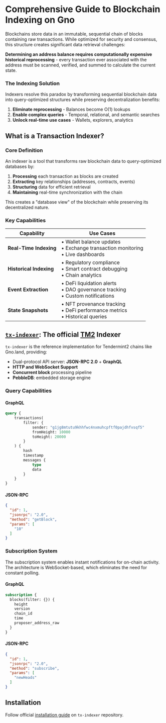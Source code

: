 # Comprehensive Guide to Blockchain Indexing on Gno

Blockchains store data in an immutable, sequential chain of blocks containing raw transactions. While optimized for security and consensus, this structure creates significant data retrieval challenges:

 **Determining an address balance requires computationally expensive historical reprocessing** - every transaction ever associated with the address must be scanned, verified, and summed to calculate the current state.

### The Indexing Solution

Indexers resolve this paradox by transforming sequential blockchain data into query-optimized structures while preserving decentralization benefits:
1. **Eliminate reprocessing** - Balances become O(1) lookups
2. **Enable complex queries** - Temporal, relational, and semantic searches
3. **Unlock real-time use cases** - Wallets, explorers, analytics

## What is a Transaction Indexer?

### Core Definition

An indexer is a tool that transforms raw blockchain data to query-optimized databases by:

1. **Processing** each transaction as blocks are created
2. **Extracting** key relationships (addresses, contracts, events)
3. **Structuring** data for efficient retrieval
4. **Maintaining** real-time synchronization with the chain

This creates a "database view" of the blockchain while preserving its decentralized nature.

### Key Capabilities
| Capability           | Use Cases                                                                 |
|----------------------|---------------------------------------------------------------------------|
| **Real-Time Indexing** | • Wallet balance updates<br>• Exchange transaction monitoring<br>• Live dashboards |
| **Historical Indexing** | • Regulatory compliance<br>• Smart contract debugging<br>• Chain analytics |
| **Event Extraction** | • DeFi liquidation alerts<br>• DAO governance tracking<br>• Custom notifications |
| **State Snapshots**  | • NFT provenance tracking<br>• DeFi performance metrics<br>• Historical queries |


## [`tx-indexer`](https://github.com/gnolang/tx-indexer): The official [TM2](https://github.com/tendermint/tendermint2) Indexer

`tx-indexer` is the reference implementation for Tendermint2 chains like Gno.land, providing:
- Dual-protocol API server: **JSON-RPC 2.0** + **GraphQL**
- **HTTP and WebSocket Support**
- **Concurrent block** processing pipeline
- **PebbleDB**: embedded storage engine

### **Query Capabilities**

#### GraphQL
```graphql
query {
    transactions(
        filter: {
            sender: "g1jg8mtutu9khhfwc4nxmuhcpftf0pajdhfvsqf5"
            fromHeight: 10000
            toHeight: 20000
        }
    ) {
        hash
        timestamp
        messages {
            type
            data
        }
    }
}
```

#### JSON-RPC

```json
{
  "id": 1,
  "jsonrpc": "2.0",
  "method": "getBlock",
  "params": [
    "10"
  ]
}
```

### **Subscription System**
The subscription system enables instant notifications for on-chain activity. The architecture is WebSocket-based, which eliminates the need for constant polling.

#### GraphQL
```graphql
subscription {
  blocks(filter: {}) {
    height
    version
    chain_id
    time
    proposer_address_raw
  }
}
```

#### JSON-RPC
```json
{
  "id": 1,
  "jsonrpc": "2.0",
  "method": "subscribe",
  "params": [
    "newHeads"
  ]
}
```

## Installation
Follow official [installation guide](https://github.com/gnolang/tx-indexer?tab=readme-ov-file#getting-started) on `tx-indexer` repository.
